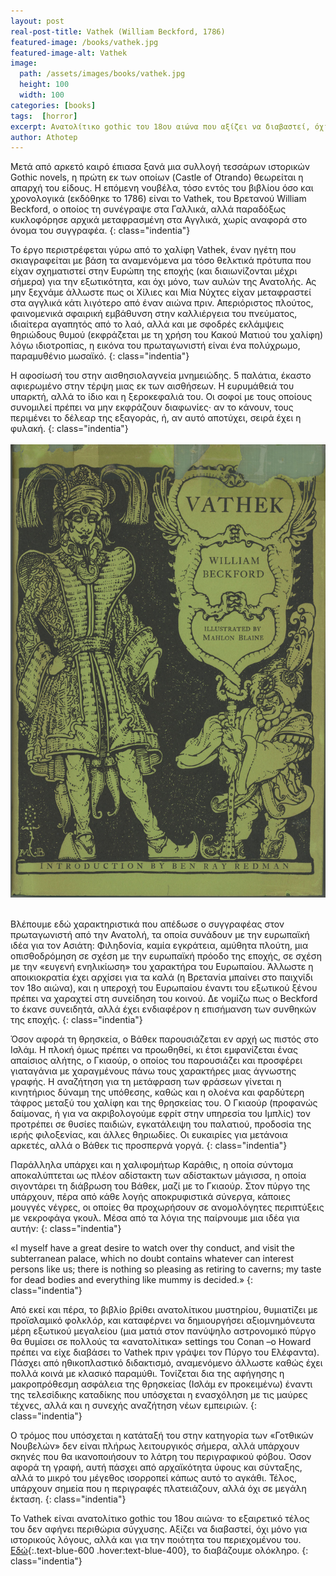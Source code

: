 ```yaml
---
layout: post
real-post-title: Vathek (William Beckford, 1786)
featured-image: /books/vathek.jpg
featured-image-alt: Vathek
image:
  path: /assets/images/books/vathek.jpg
  height: 100
  width: 100
categories: [books]
tags:  [horror]
excerpt: Ανατολίτικο gothic του 18ου αιώνα που αξίζει να διαβαστεί, όχι μόνο για ιστορικούς λόγους, αλλά και για την ποιότητα του περιεχομένου του.
author: Athotep
---
```


Μετά από αρκετό καιρό έπιασα ξανά μια συλλογή τεσσάρων ιστορικών Gothic novels, η πρώτη εκ των οποίων (Castle of Otrando) θεωρείται η απαρχή του είδους. Η επόμενη νουβέλα, τόσο εντός του βιβλίου όσο και χρονολογικά (εκδόθηκε το 1786) είναι το Vathek, του Βρετανού William Beckford, ο οποίος τη συνέγραψε στα Γαλλικά, αλλά παραδόξως κυκλοφόρησε αρχικά μεταφρασμένη στα Αγγλικά, χωρίς αναφορά στο όνομα του συγγραφέα.
{: class="indentia"}

Το έργο περιστρέφεται γύρω από το χαλίφη Vathek, έναν ηγέτη που σκιαγραφείται με βάση τα αναμενόμενα μα τόσο θελκτικά πρότυπα που είχαν σχηματιστεί στην Ευρώπη της εποχής (και διαιωνίζονται μέχρι σήμερα) για την εξωτικότητα, και όχι μόνο, των αυλών της Ανατολής. Ας μην ξεχνάμε άλλωστε πως οι Χίλιες και Μία Νύχτες είχαν μεταφραστεί στα αγγλικά κάτι λιγότερο από έναν αιώνα πριν. Απεριόριστος πλούτος, φαινομενικά σφαιρική εμβάθυνση στην καλλιέργεια του πνεύματος, ιδιαίτερα αγαπητός από το λαό, αλλά και με σφοδρές εκλάμψεις θηριώδους θυμού (εκφράζεται με τη χρήση του Κακού Ματιού του χαλίφη) λόγω ιδιοτροπίας, η εικόνα του πρωταγωνιστή είναι ένα πολύχρωμο, παραμυθένιο μωσαϊκό.
{: class="indentia"}

Η αφοσίωσή του στην αισθησιολαγνεία μνημειώδης. 5 παλάτια, έκαστο αφιερωμένο στην τέρψη μιας εκ των αισθήσεων. Η ευρυμάθειά του υπαρκτή, αλλά το ίδιο και η ξεροκεφαλιά του. Οι σοφοί με τους οποίους συνομιλεί πρέπει να μην εκφράζουν διαφωνίες· αν το κάνουν, τους περιμένει το δέλεαρ της εξαγοράς, ή, αν αυτό αποτύχει, σειρά έχει η φυλακή. 
{: class="indentia"}  
<br>
![Vathek cover](/assets/images/books/vathek1.jpg)  
<br>

Βλέπουμε εδώ χαρακτηριστικά που απέδωσε ο συγγραφέας στον πρωταγωνιστή από την Ανατολή, τα οποία συνάδουν με την ευρωπαϊκή ιδέα για τον Ασιάτη: Φιληδονία, καμία εγκράτεια, αμύθητα πλούτη, μια οπισθοδρόμηση σε σχέση με την ευρωπαϊκή πρόοδο της εποχής, σε σχέση με την «ευγενή ενηλικίωση» του χαρακτήρα του Ευρωπαίου. Άλλωστε η αποικιοκρατία έχει αρχίσει για τα καλά (η Βρετανία μπαίνει στο παιχνίδι τον 18ο αιώνα), και η υπεροχή του Ευρωπαίου έναντι του εξωτικού ξένου πρέπει να χαραχτεί στη συνείδηση του κοινού. Δε νομίζω πως ο Beckford το έκανε συνειδητά, αλλά έχει ενδιαφέρον η επισήμανση των συνθηκών της εποχής.
{: class="indentia"}

Όσον αφορά τη θρησκεία, ο Βάθεκ παρουσιάζεται εν αρχή ως πιστός στο Ισλάμ. Η πλοκή όμως πρέπει να προωθηθεί, κι έτσι εμφανίζεται ένας απαίσιος αλήτης, ο Γκιαούρ, ο οποίος του παρουσιάζει και προσφέρει γιαταγάνια με χαραγμένους πάνω τους χαρακτήρες μιας άγνωστης γραφής. Η αναζήτηση για τη μετάφραση των φράσεων γίνεται η κινητήριος δύναμη της υπόθεσης, καθώς και η ολοένα και φαρδύτερη τάφρος μεταξύ του χαλίφη και της θρησκείας του. Ο Γκιαούρ (προφανώς δαίμονας, ή για να ακριβολογούμε εφρίτ στην υπηρεσία του Ιμπλίς) τον προτρέπει σε θυσίες παιδιών, εγκατάλειψη του παλατιού, προδοσία της ιερής φιλοξενίας, και άλλες θηριωδίες. Οι ευκαιρίες για μετάνοια αρκετές, αλλά ο Βάθεκ τις προσπερνά γοργά.
{: class="indentia"}

Παράλληλα υπάρχει και η χαλιφομήτωρ Καράθις, η οποία σύντομα αποκαλύπτεται ως πλέον αδίστακτη των αδίστακτων μάγισσα, η οποία σιγοντάρει τη διάβρωση του Βάθεκ, μαζί με το Γκιαούρ. Στον πύργο της υπάρχουν, πέρα από κάθε λογής αποκρυφιστικά σύνεργα, κάποιες μουγγές νέγρες, οι οποίες θα προχωρήσουν σε ανομολόγητες περιπτύξεις με νεκροφάγα γκουλ. Μέσα από τα λόγια της παίρνουμε μια ιδέα για αυτήν:
{: class="indentia"}

«I myself have a great desire to watch over thy conduct, and visit the subterranean palace, which no doubt contains whatever can interest persons like us; there is nothing so pleasing as retiring to caverns; my taste for dead bodies and everything like mummy is decided.»
{: class="indentia"}

Από εκεί και πέρα, το βιβλίο βρίθει ανατολίτικου μυστηρίου, θυμιατίζει με προϊσλαμικό φολκλόρ, και καταφέρνει να δημιουργήσει αξιομνημόνευτα μέρη εξωτικού μεγαλείου (μια ματιά στον πανύψηλο αστρονομικό πύργο θα θυμίσει σε πολλούς τα «ανατολίτικα» settings του Conan –ο Howard πρέπει να είχε διαβάσει το Vathek πριν γράψει τον Πύργο του Ελέφαντα). Πάσχει από ηθικοπλαστικό διδακτισμό, αναμενόμενο άλλωστε καθώς έχει πολλά κοινά με κλασικό παραμύθι. Τονίζεται δια της αφήγησης η μακροπρόθεσμη ασφάλεια της θρησκείας (Ισλάμ εν προκειμένω) έναντι της τελεσίδικης καταδίκης που υπόσχεται η ενασχόληση με τις μαύρες τέχνες, αλλά και η συνεχής αναζήτηση νέων εμπειριών.
{: class="indentia"}

Ο τρόμος που υπόσχεται η κατάταξή του στην κατηγορία των «Γοτθικών Νουβελών» δεν είναι πλήρως λειτουργικός σήμερα, αλλά υπάρχουν σκηνές που θα ικανοποιήσουν το λάτρη του περιγραφικού φόβου. Όσον αφορά τη γραφή, αυτή πάσχει από αρχαϊκότητα ύφους και σύνταξης, αλλά το μικρό του μέγεθος ισορροπεί κάπως αυτό το αγκάθι. Τέλος, υπάρχουν σημεία που η περιγραφές πλατειάζουν, αλλά όχι σε μεγάλη έκταση.
{: class="indentia"}

Το Vathek είναι ανατολίτικο gothic του 18ου αιώνα· το εξαιρετικό τέλος του δεν αφήνει περιθώρια σύγχυσης. Αξίζει να διαβαστεί, όχι μόνο για ιστορικούς λόγους, αλλά και για την ποιότητα του περιεχομένου του. [Εδώ](https://archive.org/details/vathekwill00beck){:.text-blue-600 .hover:text-blue-400}, το διαβάζουμε ολόκληρο.
{: class="indentia"}